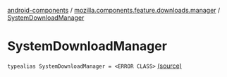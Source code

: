 [android-components](../index.md) / [mozilla.components.feature.downloads.manager](index.md) / [SystemDownloadManager](./-system-download-manager.md)

# SystemDownloadManager

`typealias SystemDownloadManager = <ERROR CLASS>` [(source)](https://github.com/mozilla-mobile/android-components/blob/master/components/feature/downloads/src/main/java/mozilla/components/feature/downloads/manager/AndroidDownloadManager.kt#L29)